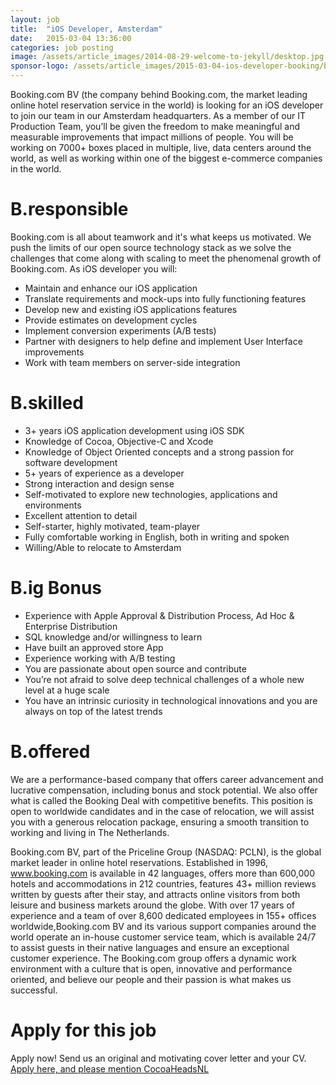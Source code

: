 ```yaml
---
layout: job
title:  "iOS Developer, Amsterdam"
date:   2015-03-04 13:36:00
categories: job posting
image: /assets/article_images/2014-08-29-welcome-to-jekyll/desktop.jpg
sponsor-logo: /assets/article_images/2015-03-04-ios-developer-booking/booking.png
---
```


Booking.com BV (the company behind Booking.com, the market leading online hotel reservation service in the world) is looking for an iOS developer to join our team in our Amsterdam headquarters.  As a member of our IT Production Team, you’ll be given the freedom to make meaningful and measurable improvements that impact millions of people. You will be working on 7000+ boxes placed in multiple, live, data centers around the world, as well as working within one of the biggest e-commerce companies in the world.  

# B.responsible
Booking.com is all about teamwork and it's what keeps us motivated. We push the limits of our open source technology stack as we solve the challenges that come along with scaling to meet the phenomenal growth of Booking.com. As iOS developer you will:

- Maintain and enhance our iOS application
- Translate requirements and mock-ups into fully functioning features
- Develop new and existing iOS applications features
- Provide estimates on development cycles
- Implement conversion experiments (A/B tests)
- Partner with designers to help define and implement User Interface improvements
- Work with team members on server-side integration

# B.skilled
- 3+ years iOS application development using iOS SDK
- Knowledge of Cocoa, Objective-C and Xcode
- Knowledge of Object Oriented concepts and a strong passion for software development
- 5+ years of experience as a developer
- Strong interaction and design sense
- Self-motivated to explore new technologies, applications and environments
- Excellent attention to detail
- Self-starter, highly motivated, team-player
- Fully comfortable working in English, both in writing and spoken
- Willing/Able to relocate to Amsterdam

# B.ig Bonus

- Experience with Apple Approval & Distribution Process, Ad Hoc & Enterprise Distribution
- SQL knowledge and/or willingness to learn
- Have built an approved store App
- Experience working with A/B testing
- You are passionate about open source and contribute
- You’re not afraid to solve deep technical challenges of a whole new level at a huge scale
- You have an intrinsic curiosity in technological innovations and you are always on top of the latest trends

# B.offered

We are a performance-based company that offers career advancement and lucrative compensation, including bonus and stock potential. We also offer what is called the Booking Deal with competitive benefits. This position is open to worldwide candidates and in the case of relocation, we will assist you with a generous relocation package, ensuring a smooth transition to working and living in The Netherlands.

Booking.com BV, part of the Priceline Group (NASDAQ: PCLN), is the global market leader in online hotel reservations.  Established in 1996, www.booking.com is available in 42 languages, offers more than 600,000 hotels and accommodations in 212 countries, features 43+ million reviews written by guests after their stay, and attracts online visitors from both leisure and business markets around the globe. With over 17 years of experience and a team of over 8,600 dedicated employees in 155+ offices worldwide,Booking.com BV and its various support companies around the world operate an in-house customer service team, which is available 24/7 to assist guests in their native languages and ensure an exceptional customer experience.  The Booking.com group offers a dynamic work environment with a culture that is open, innovative and performance oriented, and believe our people and their passion is what makes us successful. 

# Apply for this job
 Apply now! Send us an original and motivating cover letter and your CV. [Apply here, and please mention CocoaHeadsNL](https://boards.greenhouse.io/workingatbooking/jobs/42289?t=k0n1s8#.VO9itUJSR5g)